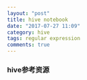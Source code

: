 ```yaml
---
layout: "post"
title: hive notebook
date: "2017-07-27 11:09"
category: hive
tags: regular expression
comments: true
---
```


### hive参考资源

